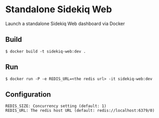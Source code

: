 # Standalone Sidekiq Web

Launch a standalone Sidekiq Web dashboard via Docker

## Build

```
$ docker build -t sidekiq-web:dev .
```

## Run

```
$ docker run -P -e REDIS_URL=<the redis url> -it sidekiq-web:dev
```

## Configuration

```
REDIS_SIZE: Concurrency setting (default: 1)
REDIS_URL: The redis host URL (default: redis://localhost:6379/0)
```

